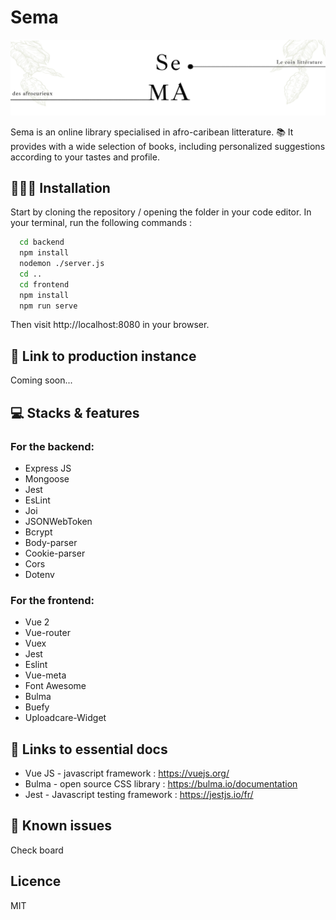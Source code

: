 
# Sema
![Homepage's banner Sema](https://github.com/Lysianedon/librairie-sema/blob/master/frontend/src/assets/banner.png?raw=true)

Sema is an online library specialised in afro-caribean litterature. 📚
It provides with a wide selection of books, including personalized suggestions according to your tastes and profile.


## 👩🏾‍💻 Installation
Start by cloning the repository / opening the folder in your code editor.
In your terminal, run the following commands : 
```bash
  cd backend 
  npm install
  nodemon ./server.js  
  cd ..
  cd frontend
  npm install
  npm run serve

```
Then visit http://localhost:8080 in your browser. 

## 🚀 Link to production instance
Coming soon...

## 💻 Stacks & features

### For the backend:
- Express JS
- Mongoose
- Jest
- EsLint
- Joi
- JSONWebToken
- Bcrypt
- Body-parser 
- Cookie-parser 
- Cors
- Dotenv

### For the frontend:
- Vue 2
- Vue-router
- Vuex
- Jest
- Eslint
- Vue-meta
- Font Awesome
- Bulma
- Buefy
- Uploadcare-Widget

## 📄 Links to essential docs

- Vue JS - javascript framework : https://vuejs.org/
- Bulma - open source CSS library : https://bulma.io/documentation
- Jest - Javascript testing framework : https://jestjs.io/fr/ 


## 🔴 Known issues
Check board

## Licence
MIT


